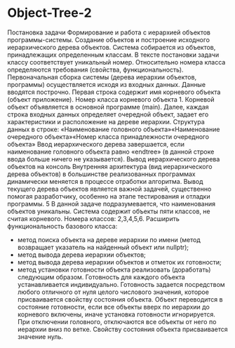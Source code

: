 # Object-Tree-2
Постановка задачи
Формирование и работа с иерархией объектов программы-системы.
Создание объектов и построение исходного иерархического дерева объектов. Система собирается из объектов, принадлежащих определенным классам. В тексте постановки задачи классу соответствует уникальный номер. Относительно номера класса определяются требования (свойства, функциональность).
Первоначальная сборка системы (дерева иерархии объектов, программы) осуществляется исходя из входных данных. Данные вводятся построчно. Первая строка содержит имя корневого объекта (объект приложение). Номер класса корневого объекта 1. Корневой объект объявляется в основной программе (main).
Далее, каждая строка входных данных определяет очередной объект, задает его характеристики и расположение на дереве иерархии. Структура данных в строке:
«Наименование головного объекта»«Наименование очередного объекта»«Номер класса принадлежности очередного объекта»
Ввод иерархического дерева завершается, если наименование головного объекта равно «endtree» (в данной строке ввода больше ничего не указывается).
Вывод иерархического дерева объектов на консоль
Внутренняя архитектура (вид иерархического дерева объектов) в большинстве реализованных программах динамически меняется в процессе отработки алгоритма. Вывод текущего дерева объектов является важной задачей, существенно помогая разработчику, особенно на этапе тестирования и отладки программы.
5
В данной задаче подразумевается, что наименования объектов уникальны. Система содержит объекты пяти классов, не считая корневого. Номера классов: 2,3,4,5,6.
Расширить функциональность базового класса:
- метод поиска объекта на дереве иерархии по имени (метод возвращает
указатель на найденный объект или nullptr);
- метод вывода дерева иерархии объектов;
- метод вывода дерева иерархии объектов и отметок их готовности;
- метод установки готовности объекта реализовать (доработать) следующим
образом.
Готовность для каждого объекта устанавливается индивидуально. Готовность задается посредством любого отличного от нуля целого числового значения, которое присваивается свойству состояния объекта. Объект переводится в состояние готовности, если все объекты вверх по иерархии до корневого включены, иначе установка готовности игнорируется.
При отключении головного, отключаются все объекты от него по иерархии вниз по ветке. Свойству состояния объекта присваивается значение нуль.
